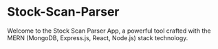 # Stock-Scan-Parser

Welcome to the Stock Scan Parser App, a powerful tool crafted with the MERN (MongoDB, Express.js, React, Node.js) stack technology.



